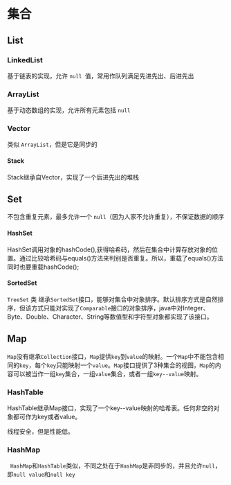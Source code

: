 # 集合

## List

### LinkedList

基于链表的实现，允许 `null `值，常用作队列满足先进先出、后进先出

### ArrayList

基于动态数组的实现，允许所有元素包括 `null`

### Vector

类似 `ArrayList`，但是它是同步的

#### Stack

 Stack继承自Vector，实现了一个后进先出的堆栈

## Set

不包含重复元素，最多允许一个 `null`（因为人家不允许重复），不保证数据的顺序

#### HashSet

HashSet调用对象的hashCode(),获得哈希码，然后在集合中计算存放对象的位置。通过比较哈希码与equals()方法来判别是否重复。所以，重载了equals()方法同时也要重载hashCode();

#### SortedSet

`TreeSet` 类 继承`SortedSet`接口，能够对集合中对象排序。默认排序方式是自然排序，但该方式只能对实现了`Comparable`接口的对象排序，java中对Integer、Byte、Double、Character、String等数值型和字符型对象都实现了该接口。



## Map

`Map`没有继承`Collection`接口，`Map`提供`key`到`value`的映射。一个`Map`中不能包含相同的`key`，每个`key`只能映射一个`value`。`Map`接口提供了3种集合的视图，`Map`的内容可以被当作一组`key`集合，一组`value`集合，或者一组`key--value`映射。

### HashTable

HashTable继承Map接口，实现了一个key--value映射的哈希表。任何非空的对象都可作为key或者value。

线程安全，但是性能低。

### HashMap

` HashMap`和`HashTable`类似，不同之处在于`HashMap`是非同步的，并且允许`null`，即`null value`和`null key`

